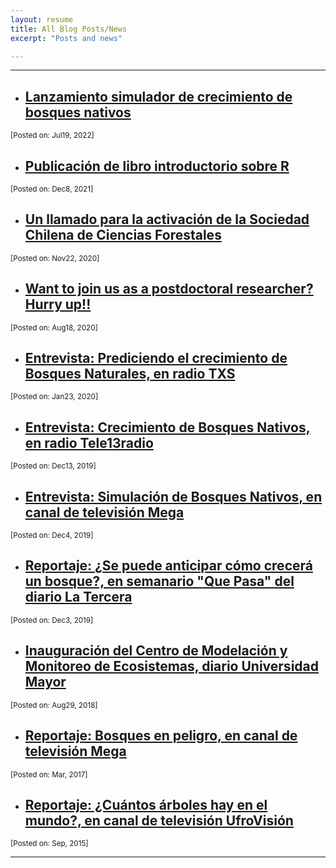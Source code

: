 ```yaml
---
layout: resume
title: All Blog Posts/News
excerpt: "Posts and news"

---
```


<style>H1{color:DarkRed;}</style>
<style>H2{color:Red;}</style>

--------

* ## [Lanzamiento simulador de crecimiento de bosques nativos](/news/lanzaPellin.html) 
<sub>                                               [Posted on: Jul19, 2022]</sub>


* ## [Publicación de libro introductorio sobre R](/news/2021-12-06lanzaLibroR.md) 
<sub>                                               [Posted on: Dec8, 2021]</sub>


* ## [Un llamado para la activación de la Sociedad Chilena de Ciencias Forestales](/news/2020-11-22paperSocifor.md) 
<sub>                                               [Posted on: Nov22, 2020]</sub>


* ## [Want to join us as a postdoctoral researcher? Hurry up!!](/news/2020-08-18-postDoc.md) 
<sub>                                                                 [Posted on: Aug18, 2020]</sub>


* ## [Entrevista: Prediciendo el crecimiento de Bosques Naturales, en radio TXS](/news/2020-01-23txsRadio.md)
<sub>                                                                 [Posted on: Jan23, 2020]</sub>

* ## [Entrevista: Crecimiento de Bosques Nativos, en radio Tele13radio](/news/2019-12-13tele13radio.md)
<sub>                                                                 [Posted on: Dec13, 2019]</sub>

* ## [Entrevista: Simulación de Bosques Nativos, en canal de televisión Mega](/news/2019-12-4megaSimBnativo.md)
<sub>                                                                 [Posted on: Dec4, 2019]</sub>

* ## [Reportaje: ¿Se puede anticipar cómo crecerá un bosque?, en semanario "Que Pasa" del diario La Tercera](https://www.latercera.com/que-pasa/noticia/se-puede-anticipar-como-crecera-un-bosque/917695/)
<sub>                                                                 [Posted on: Dec3, 2019]</sub>

* ## [Inauguración del Centro de Modelación y Monitoreo de Ecosistemas, diario Universidad Mayor](/news/inauguraCEM.html)
<sub>                                                                 [Posted on: Aug29, 2018]</sub>

* ## [Reportaje: Bosques en peligro, en canal de televisión Mega](/news/2017-03-10-mega.md)
<sub>                                                                 [Posted on: Mar, 2017]</sub>

* ## [Reportaje: ¿Cuántos árboles hay en el mundo?, en canal de televisión UfroVisión](/news/2015-09-17arbolesMundo.md)
<sub>                                                                 [Posted on: Sep, 2015]</sub>

---
